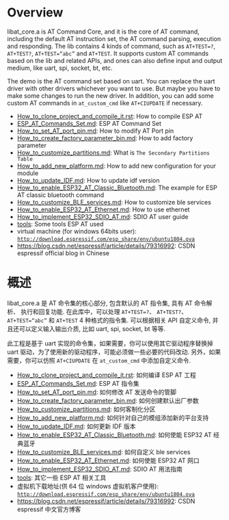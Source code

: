 # Overview
libat_core.a is AT Command Core, and it is the core of AT command, including the default AT instruction set, the AT command parsing, execution and responding. The lib contains 4 kinds of command, such as `AT+TEST=?`, `AT+TEST?`, `AT+TEST=“abc”` and `AT+TEST`. It supports custom AT commands based on the lib and related APIs, and ones can also define input and output medium, like uart, spi, socket, bt, etc.

The demo is the AT command set based on uart. You can replace the uart driver with other drivers whichever you want to use. But maybe you have to make some changes to run the new driver. In addition, you can add some custom AT commands in `at_custom_cmd` like `AT+CIUPDATE` if necessary.

- [How_to_clone_project_and_compile_it.rst](docs/en/Compile_and_Develop/How_to_clone_project_and_compile_it.rst): How to compile ESP AT  
- [ESP_AT_Commands_Set.md](https://docs.espressif.com/projects/esp-at/en/latest/index.html): ESP AT Command Set  
- [How_to_set_AT_port_pin.md](docs/en/Compile_and_Develop/How_to_set_AT_port_pin.md): How to modify AT Port pin  
- [How_to_create_factory_parameter_bin.md](docs/en/Compile_and_Develop/How_to_create_factory_parameter_bin.md): How to add factory parameter 
- [How_to_customize_partitions.md](docs/en/Compile_and_Develop/How_to_customize_partitions.md): What is `The Secondary Partitions Table`    
- [How_to_add_new_platform.md](docs/en/Compile_and_Develop/How_to_add_new_platform.md): How to add new configuration for your module  
- [How_to_update_IDF.md](docs/en/Compile_and_Develop/How_to_update_IDF.md): How to update idf version  
- [How_to_enable_ESP32_AT_Classic_Bluetooth.md](docs/en/Compile_and_Develop/How_to_enable_ESP32_AT_Classic_Bluetooth.md): The example for ESP AT classic bluetooth command  
- [How_to_customize_BLE_services.md](docs/en/Compile_and_Develop/How_to_customize_BLE_services.md): How to customize ble services  
- [How_to_enable_ESP32_AT_Ethernet.md](docs/en/Compile_and_Develop/How_to_enable_ESP32_AT_Ethernet.md): How to use ethernet  
- [How_to_implement_ESP32_SDIO_AT.md](docs/en/Compile_and_Develop/How_to_implement_ESP32_SDIO_AT.md): SDIO AT user guide
- [tools](tools/README.md): Some tools ESP AT used  
- virtual machine (for windows 64bits user): [`http://download.espressif.com/esp_share/env/ubuntu1804.ova`](http://download.espressif.com/esp_share/env/ubuntu1804.ova)
- https://blog.csdn.net/espressif/article/details/79316992: CSDN espressif official blog in Chinese

# 概述
libat_core.a 是 AT 命令集的核心部分, 包含默认的 AT 指令集, 具有 AT 命令解析、 执行和回复功能. 在此库中，可以处理 `AT+TEST=?`、 `AT+TEST?`、 `AT+TEST=“abc”` 和 `AT+TEST` 4 种格式的指令集. 可以根据相关 API 自定义命令, 并且还可以定义输入输出介质, 比如 uart, spi, socket, bt 等等.

此工程是基于 uart 实现的命令集，如果需要，你可以使用其它驱动程序替换掉 uart 驱动，为了使用新的驱动程序，可能必须做一些必要的代码改动. 另外，如果需要，你可以仿照 `AT+CIUPDATE` 在 `at_custom_cmd` 中添加自定义命令.

- [How_to_clone_project_and_compile_it.rst](docs/zh_CN/Compile_and_Develop/How_to_clone_project_and_compile_it.rst): 如何编译 ESP AT 工程  
- [ESP_AT_Commands_Set.md](https://docs.espressif.com/projects/esp-at/zh_CN/latest/): ESP AT 指令集  
- [How_to_set_AT_port_pin.md](docs/zh_CN/Compile_and_Develop/How_to_set_AT_port_pin.md): 如何修改 AT 发送命令的管脚  
- [How_to_create_factory_parameter_bin.md](docs/zh_CN/Compile_and_Develop/How_to_create_factory_parameter_bin.md): 如何创建默认出厂参数  
- [How_to_customize_partitions.md](docs/zh_CN/Compile_and_Develop/How_to_customize_partitions.md): 如何客制化分区  
- [How_to_add_new_platform.md](docs/zh_CN/Compile_and_Develop/How_to_add_new_platform.md): 如何针对自己的模组添加新的平台支持  
- [How_to_update_IDF.md](docs/zh_CN/Compile_and_Develop/How_to_update_IDF.md): 如何更新 IDF 版本  
- [How_to_enable_ESP32_AT_Classic_Bluetooth.md](docs/zh_CN/Compile_and_Develop/How_to_enable_ESP32_AT_Classic_Bluetooth.md): 如何使能 ESP32 AT 经典蓝牙  
- [How_to_customize_BLE_services.md](docs/zh_CN/Compile_and_Develop/How_to_customize_BLE_services.md): 如何自定义 ble services  
- [How_to_enable_ESP32_AT_Ethernet.md](docs/zh_CN/Compile_and_Develop/How_to_enable_ESP32_AT_Ethernet.md): 如何使能 ESP32 AT 网口  
- [How_to_implement_ESP32_SDIO_AT.md](docs/zh_CN/Compile_and_Develop/How_to_implement_ESP32_SDIO_AT.md): SDIO AT 用法指南
- [tools](tools/README.md): 其它一些 ESP AT 相关工具  
- 虚拟机下载地址(供 64 位 windows 虚拟机客户使用): [`http://download.espressif.com/esp_share/env/ubuntu1804.ova`](http://download.espressif.com/esp_share/env/ubuntu1804.ova)
- https://blog.csdn.net/espressif/article/details/79316992: CSDN espressif 中文官方博客 

